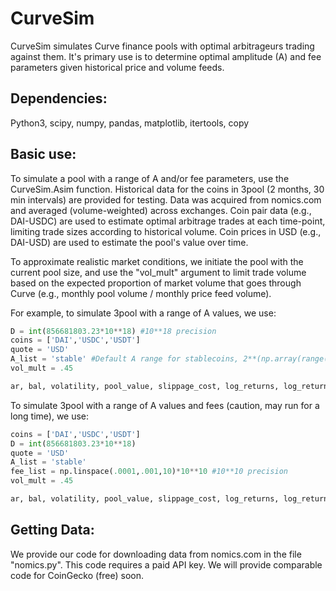 # CurveSim

CurveSim simulates Curve finance pools with optimal arbitrageurs trading against them. It's primary use is to determine optimal amplitude (A) and fee parameters given historical price and volume feeds. 

## Dependencies:
Python3, scipy, numpy, pandas, matplotlib, itertools, copy

## Basic use:
To simulate a pool with a range of A and/or fee parameters, use the CurveSim.Asim function. Historical data for the coins in 3pool (2 months, 30 min intervals) are provided for testing. Data was acquired from nomics.com and averaged (volume-weighted) across exchanges. Coin pair data (e.g., DAI-USDC) are used to estimate optimal arbitrage trades at each time-point, limiting trade sizes according to historical volume. Coin prices in USD (e.g., DAI-USD) are used to estimate the pool's value over time.

To approximate realistic market conditions, we initiate the pool with the current pool size, and use the "vol_mult" argument to limit trade volume based on the expected proportion of market volume that goes through Curve (e.g., monthly pool volume / monthly price feed volume).

For example, to simulate 3pool with a range of A values, we use:

```python
D = int(856681803.23*10**18) #10**18 precision
coins = ['DAI','USDC','USDT']
quote = 'USD'
A_list = 'stable' #Default A range for stablecoins, 2**(np.array(range(11,25))/2)
vol_mult = .45

ar, bal, volatility, pool_value, slippage_cost, log_returns, log_returns_hold, err = CurveSim5.Asim(D, coins, quote, A_list=A_list, vol_mult=vol_mult, plot=True)
```

To simulate 3pool with a range of A values and fees (caution, may run for a long time), we use:
```python
coins = ['DAI','USDC','USDT']
D = int(856681803.23*10**18)
quote = 'USD'
A_list = 'stable'
fee_list = np.linspace(.0001,.001,10)*10**10 #10**10 precision
vol_mult = .45

ar, bal, volatility, pool_value, slippage_cost, log_returns, log_returns_hold, err = CurveSim5.Asim(D, coins, quote, A_list=A_list, fee_list=fee_list, vol_mult=vol_mult, plot=True)
```

## Getting Data:
We provide our code for downloading data from nomics.com in the file "nomics.py". This code requires a paid API key. We will provide comparable code for CoinGecko (free) soon.
